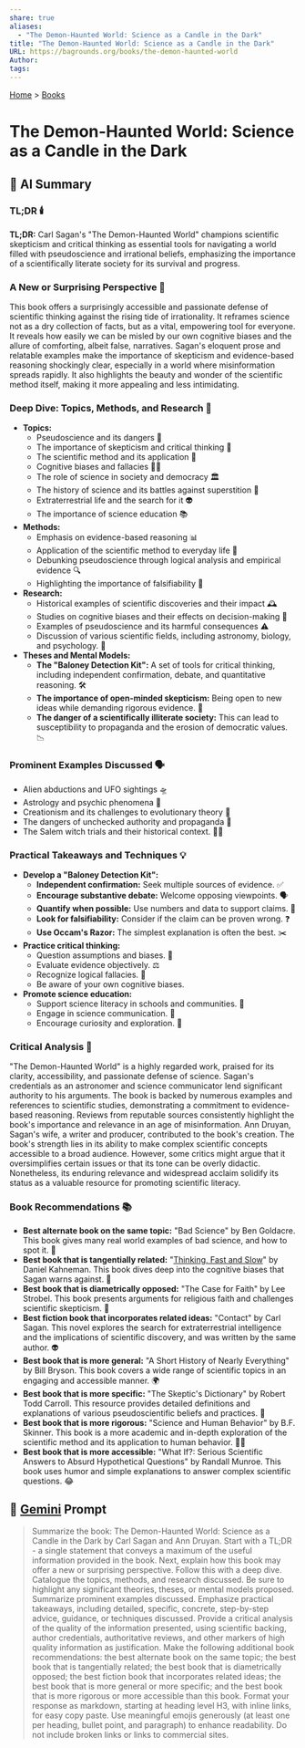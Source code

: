 ```yaml
---
share: true
aliases:
  - "The Demon-Haunted World: Science as a Candle in the Dark"
title: "The Demon-Haunted World: Science as a Candle in the Dark"
URL: https://bagrounds.org/books/the-demon-haunted-world
Author: 
tags: 
---
```

[Home](../index.md) > [Books](./index.md)  
# The Demon-Haunted World: Science as a Candle in the Dark  
## 🤖 AI Summary  
### TL;DR 🕯️  
**TL;DR:** Carl Sagan's "The Demon-Haunted World" champions scientific skepticism and critical thinking as essential tools for navigating a world filled with pseudoscience and irrational beliefs, emphasizing the importance of a scientifically literate society for its survival and progress.  
  
### A New or Surprising Perspective 🤔  
This book offers a surprisingly accessible and passionate defense of scientific thinking against the rising tide of irrationality. It reframes science not as a dry collection of facts, but as a vital, empowering tool for everyone. It reveals how easily we can be misled by our own cognitive biases and the allure of comforting, albeit false, narratives. Sagan's eloquent prose and relatable examples make the importance of skepticism and evidence-based reasoning shockingly clear, especially in a world where misinformation spreads rapidly. It also highlights the beauty and wonder of the scientific method itself, making it more appealing and less intimidating.  
  
### Deep Dive: Topics, Methods, and Research 🔬  
* **Topics:**  
    * Pseudoscience and its dangers 👹  
    * The importance of skepticism and critical thinking 🧠  
    * The scientific method and its application 🧪  
    * Cognitive biases and fallacies 😵‍💫  
    * The role of science in society and democracy 🏛️  
    * The history of science and its battles against superstition 📜  
    * Extraterrestrial life and the search for it 👽  
    * The importance of science education 📚  
* **Methods:**  
    * Emphasis on evidence-based reasoning 📊  
    * Application of the scientific method to everyday life 📝  
    * Debunking pseudoscience through logical analysis and empirical evidence 🔍  
    * Highlighting the importance of falsifiability 🚫  
* **Research:**  
    * Historical examples of scientific discoveries and their impact 🕰️  
    * Studies on cognitive biases and their effects on decision-making 🤯  
    * Examples of pseudoscience and its harmful consequences ⚠️  
    * Discussion of various scientific fields, including astronomy, biology, and psychology. 🌌  
* **Theses and Mental Models:**  
    * **The "Baloney Detection Kit":** A set of tools for critical thinking, including independent confirmation, debate, and quantitative reasoning. 🛠️  
    * **The importance of open-minded skepticism:** Being open to new ideas while demanding rigorous evidence. 🚪  
    * **The danger of a scientifically illiterate society:** This can lead to susceptibility to propaganda and the erosion of democratic values. 📉  
  
### Prominent Examples Discussed 🗣️  
* Alien abductions and UFO sightings 🛸  
* Astrology and psychic phenomena 🔮  
* Creationism and its challenges to evolutionary theory 🦖  
* The dangers of unchecked authority and propaganda 📢  
* The Salem witch trials and their historical context. 🧙‍♀️  
  
### Practical Takeaways and Techniques 💡  
* **Develop a "Baloney Detection Kit":**  
    * **Independent confirmation:** Seek multiple sources of evidence. ✅  
    * **Encourage substantive debate:** Welcome opposing viewpoints. 🗣️  
    * **Quantify when possible:** Use numbers and data to support claims. 🔢  
    * **Look for falsifiability:** Consider if the claim can be proven wrong. ❓  
    * **Use Occam's Razor:** The simplest explanation is often the best. ✂️  
* **Practice critical thinking:**  
    * Question assumptions and biases. 🧐  
    * Evaluate evidence objectively. ⚖️  
    * Recognize logical fallacies. 🚫  
    * Be aware of your own cognitive biases.  
* **Promote science education:**  
    * Support science literacy in schools and communities. 🏫  
    * Engage in science communication. 📣  
    * Encourage curiosity and exploration. 🔭  
  
### Critical Analysis 🧐  
"The Demon-Haunted World" is a highly regarded work, praised for its clarity, accessibility, and passionate defense of science. Sagan's credentials as an astronomer and science communicator lend significant authority to his arguments. The book is backed by numerous examples and references to scientific studies, demonstrating a commitment to evidence-based reasoning. Reviews from reputable sources consistently highlight the book's importance and relevance in an age of misinformation. Ann Druyan, Sagan's wife, a writer and producer, contributed to the book's creation. The book's strength lies in its ability to make complex scientific concepts accessible to a broad audience. However, some critics might argue that it oversimplifies certain issues or that its tone can be overly didactic. Nonetheless, its enduring relevance and widespread acclaim solidify its status as a valuable resource for promoting scientific literacy.  
  
### Book Recommendations 📚  
* **Best alternate book on the same topic:** "Bad Science" by Ben Goldacre. This book gives many real world examples of bad science, and how to spot it. 🧪  
* **Best book that is tangentially related:** "[Thinking, Fast and Slow](./thinking-fast-and-slow.md)" by Daniel Kahneman. This book dives deep into the cognitive biases that Sagan warns against. 🧠  
* **Best book that is diametrically opposed:** "The Case for Faith" by Lee Strobel. This book presents arguments for religious faith and challenges scientific skepticism. 🙏  
* **Best fiction book that incorporates related ideas:** "Contact" by Carl Sagan. This novel explores the search for extraterrestrial intelligence and the implications of scientific discovery, and was written by the same author. 👽  
* **Best book that is more general:** "A Short History of Nearly Everything" by Bill Bryson. This book covers a wide range of scientific topics in an engaging and accessible manner. 🌍  
* **Best book that is more specific:** "The Skeptic's Dictionary" by Robert Todd Carroll. This resource provides detailed definitions and explanations of various pseudoscientific beliefs and practices. 📖  
* **Best book that is more rigorous:** "Science and Human Behavior" by B.F. Skinner. This book is a more academic and in-depth exploration of the scientific method and its application to human behavior. 🧑‍🏫  
* **Best book that is more accessible:** "What If?: Serious Scientific Answers to Absurd Hypothetical Questions" by Randall Munroe. This book uses humor and simple explanations to answer complex scientific questions. 😂  
   
## 💬 [Gemini](https://gemini.google.com) Prompt  
> Summarize the book: The Demon-Haunted World: Science as a Candle in the Dark by Carl Sagan and Ann Druyan. Start with a TL;DR - a single statement that conveys a maximum of the useful information provided in the book. Next, explain how this book may offer a new or surprising perspective. Follow this with a deep dive. Catalogue the topics, methods, and research discussed. Be sure to highlight any significant theories, theses, or mental models proposed. Summarize prominent examples discussed. Emphasize practical takeaways, including detailed, specific, concrete, step-by-step advice, guidance, or techniques discussed. Provide a critical analysis of the quality of the information presented, using scientific backing, author credentials, authoritative reviews, and other markers of high quality information as justification. Make the following additional book recommendations: the best alternate book on the same topic; the best book that is tangentially related; the best book that is diametrically opposed; the best fiction book that incorporates related ideas; the best book that is more general or more specific; and the best book that is more rigorous or more accessible than this book. Format your response as markdown, starting at heading level H3, with inline links, for easy copy paste. Use meaningful emojis generously (at least one per heading, bullet point, and paragraph) to enhance readability. Do not include broken links or links to commercial sites.